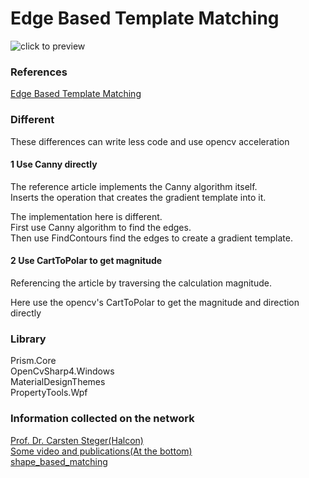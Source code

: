 Edge Based Template Matching     
==============================

![click to preview](preview.gif)

### References   

[Edge Based Template Matching](https://www.codeproject.com/Articles/99457/Edge-Based-Template-Matching)    



### Different    

These differences can write less code and use opencv acceleration

#### 1 Use Canny directly
The reference article implements the Canny algorithm itself.      
Inserts the operation that creates the gradient template into it.    

The implementation here is different.    
First use Canny algorithm to find the edges.     
Then use FindContours find the edges to create a gradient template.    

#### 2 Use CartToPolar to get magnitude
Referencing the article by traversing the calculation magnitude.    

Here use the opencv's CartToPolar to get the magnitude and direction directly     



### Library   

Prism.Core   
OpenCvSharp4.Windows     
MaterialDesignThemes    
PropertyTools.Wpf

### Information collected on the network     

[Prof. Dr. Carsten Steger(Halcon)](https://iuks.in.tum.de/members/steger/publications)            
[Some video and publications(At the bottom)](http://campar.in.tum.de/Main/AndreasHofhauser)    
[shape_based_matching](https://github.com/meiqua/shape_based_matching)
